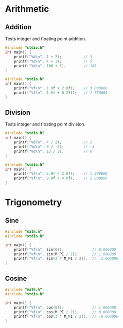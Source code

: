 # Arithmetic

## Addition

Tests integer and floating point addition.

```c
#include "stdio.h"
int main() {
    printf("%d\n", 1 + 2);          // 3
    printf("%d\n", 4 + 1);          // 5
    printf("%d\n", 100 + 5);        // 105
}
```

```c
#include "stdio.h"
int main() {
    printf("%f\n", 1.0f + 2.0f);    // 3.000000
    printf("%f\n", 1.5f + 0.25f);   // 1.750000
}
```

## Division

Tests integer and floating point division.

```c
#include "stdio.h"
int main() {
    printf("%d\n", 4 / 2);          // 2
    printf("%d\n", 9 / -3);         // -3
    printf("%d\n", 13 / 2);         // 6
}
```

```c
#include "stdio.h"
int main() {
    printf("%f\n", 3.0f / 2.0f);    // 1.500000
    printf("%f\n", 8.0f / 4.0f);    // 2.000000
}
```

# Trigonometry

## Sine

```c
#include "math.h"
#include "stdio.h"

int main() {
    printf("%f\n", sin(0));             // 0.000000
    printf("%f\n", sin(M_PI / 2));      // 1.000000
    printf("%f\n", sin(3 * M_PI / 2));  // -1.000000
}
```

## Cosine

```c
#include "math.h"
#include "stdio.h"

int main() {
    printf("%f\n", cos(0));             // 1.000000
    printf("%f\n", cos(M_PI / 2));      // 0.000000
    printf("%f\n", cos(3 * M_PI / 2));  // -0.000000
}
```